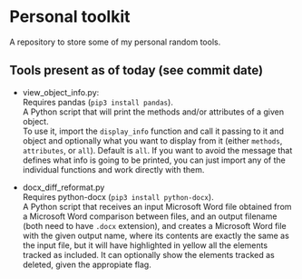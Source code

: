 # Personal toolkit
A repository to store some of my personal random tools.

## Tools present as of today (see commit date)
- view_object_info.py:<br>
Requires pandas (`pip3 install pandas`).<br>
A Python script that will print the methods and/or attributes of a given object.<br>
To use it, import the `display_info` function and call it passing to it and object and optionally what you want to display from it (either `methods`, `attributes`, or `all`). Default is `all`. If you want to avoid the message that defines what info is going to be printed, you can just import any of the individual functions and work directly with them.

- docx_diff_reformat.py<br>
Requires python-docx (`pip3 install python-docx`).<br>
A Python script that receives an input Microsoft Word file obtained from a Microsoft Word comparison between files, and an output filename (both need to have `.docx` extension), and creates a Microsoft Word file with the given output name, where its contents are exactly the same as the input file, but it will have highlighted in yellow all the elements tracked as included. It can optionally show the elements tracked as deleted, given the appropiate flag.
